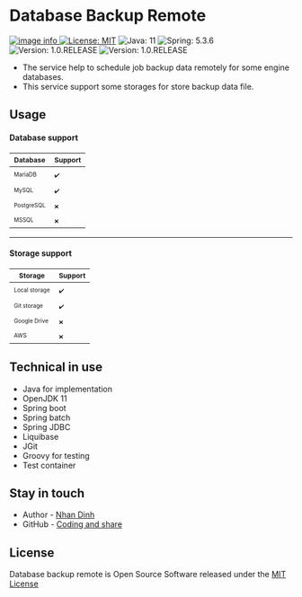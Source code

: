 # Database Backup Remote

<a href="https://github.com/codingandshare/database-backup-remote/actions/workflows/pipeline_build.yml">![image info](https://github.com/codingandshare/database-backup-remote/actions/workflows/pipeline_build.yml/badge.svg)
</a>
[![License: MIT](https://img.shields.io/badge/License-MIT-yellow.svg)](https://opensource.org/licenses/MIT)
![Java: 11](https://img.shields.io/badge/Java-11-red.svg)
![Spring: 5.3.6](https://img.shields.io/badge/Spring-5.3.6-blue.svg)
![Version: 1.0.RELEASE](https://img.shields.io/badge/Version-1.0.RELEASE-green.svg)
![Version: 1.0.RELEASE](https://img.shields.io/badge/Test%20coverage-100%25-green.svg)

- The service help to schedule job backup data remotely for some engine databases.
- This service support some storages for store backup data file.

## Usage


#### Database support
| <span style="font-size: 12px;">Database</span>                   | <span style="font-size: 12px;">Support</span>|
| -------------                                                    | -----                                        |
| <span style="font-size: 10px;">MariaDB</span>                    |  <span style="font-size: 10px;">✔</span>️     |
| <span style="font-size: 10px;">MySQL</span>                      |  <span style="font-size: 10px;">✔</span>️️     |
| <span style="font-size: 10px;">PostgreSQL</span>                 |  <span style="font-size: 10px;">❌</span>️    |
| <span style="font-size: 10px;">MSSQL</span>                      |  <span style="font-size: 10px;">❌</span>️    |

*****

#### Storage support
| <span style="font-size: 12px;">Storage</span>                   | <span style="font-size: 12px;">Support</span>|
| -------------                                                   | -----                                        |
| <span style="font-size: 10px;">Local storage</span>             |  <span style="font-size: 10px;">✔</span>️     |
| <span style="font-size: 10px;">Git storage</span>               |  <span style="font-size: 10px;">✔</span>️️     |
| <span style="font-size: 10px;">Google Drive</span>              |  <span style="font-size: 10px;">❌</span>️    |
| <span style="font-size: 10px;">AWS</span>                       |  <span style="font-size: 10px;">❌</span>️    |

## Technical in use

- Java for implementation
- OpenJDK 11
- Spring boot
- Spring batch
- Spring JDBC
- Liquibase
- JGit
- Groovy for testing
- Test container

## Stay in touch

- Author - <a href="skype:live:42d31569536d16f1?chat">Nhan Dinh</a>
- GitHub - [Coding and share](https://github.com/codingandshare)

## License

Database backup remote is Open Source Software released under
the [MIT License](https://raw.githubusercontent.com/codingandshare/database-backup-remote/main/LICENSE)
